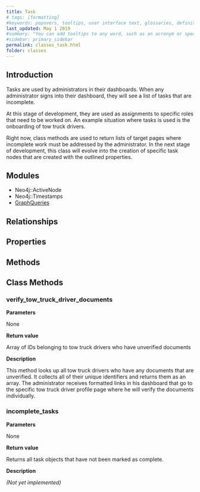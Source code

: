 ```yaml
---
title: Task
# tags: [formatting]
#keywords: popovers, tooltips, user interface text, glossaries, definitions
last_updated: May 1 2019
#summary: "You can add tooltips to any word, such as an acronym or specialized term. Tooltips work well for glossary definitions, because you don't have to keep repeating the definition, nor do you assume the reader already knows the word's meaning."
#sidebar: primary_sidebar
permalink: classes_task.html
folder: classes
---
```


## Introduction

Tasks are used by administrators in their dashboards. When any administrator signs into their dashboard, they will see a list of tasks that are incomplete.

At this stage of development, they are used as assignments to specific roles that need to be worked on. An example situation where tasks is used is the onboarding of tow truck drivers.

Right now, class methods are used to return lists of target pages where incomplete work must be addressed by the administrator. In the next stage of development, this class will evolve into the creation of specific task nodes that are created with the outlined properties.

## Modules

* Neo4j::ActiveNode
* Neo4j::Timestamps
* [GraphQueries](/modules_graph_queries.html)

## Relationships

## Properties

## Methods

## Class Methods

### verify_tow_truck_driver_documents

__Parameters__

None

__Return value__

Array of IDs belonging to tow truck drivers who have unverified documents

__Description__

This method looks up all tow truck drivers who have any documents that are unverified. It collects all of their unique identifiers and returns them as an array. The administrator receives formatted links in his dashboard that go to the specific tow truck driver profile page where he will verify the documents individually.

### incomplete_tasks

__Parameters__

None

__Return value__

Returns all task objects that have not been marked as complete.

__Description__

*(Not yet implemented)*
